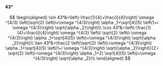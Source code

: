 #### 43°

$$
\begin{aligned}
\sin 43°&=\left(-\frac{1}{4}+\frac{i}{4}\right) \omega ^{4/3} \left(\sqrt{2} \left(i+\omega ^{4/3}\right) \alpha _1+\sqrt[4]{5} \left(1+i \omega ^{4/3}\right)
\sqrt{\alpha _2}\right)\\
\cos 43°&=\left(-\frac{1}{4}+\frac{i}{4}\right) \omega ^{4/3} \left(i \sqrt{2} \left(i-\omega ^{4/3}\right) \alpha _1+\sqrt[4]{5} \left(i+\omega ^{4/3}\right)
\sqrt{\alpha _2}\right)\\
\tan 43°&=\frac{2 \left(\sqrt{2} \left(i+\omega ^{4/3}\right) \alpha _1+\sqrt[4]{5} \left(1+i \omega ^{4/3}\right) \sqrt{\alpha _2}\right)}{2 i \sqrt{2} \left(i-\omega
^{4/3}\right) \alpha _1+2\ \sqrt[4]{5} \left(i+\omega ^{4/3}\right) \sqrt{\alpha _2}}\\
\end{aligned}
$$

